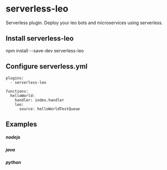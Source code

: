# serverless-leo
Serverless plugin. Deploy your leo bots and microservices using serverless.

## Install serverless-leo
npm install --save-dev serverless-leo

## Configure serverless.yml
```
plugins:
  - serverless-leo

functions:
  helloWorld:
    handler: index.handler
    leo:
      source: helloWorldTestQueue
```

## Examples
##### nodejs
##### java
##### python
